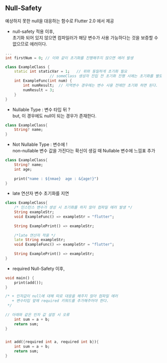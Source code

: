 ## Null-Safety   
예상하지 못한 null을 대응하는 함수로 Flutter 2.0 에서 제공   

+ null-safety 적용 이후,   
초기화 되어 있지 않으면 컴파일러가 해당 변수가 사용 가능하다는 것을 보증할 수 없으므로 에러이다.   

```dart
...
int firstNum = 0; // 이와 같이 초기화를 진행해주지 않으면 에러 발생

class ExampleClass {
	static int staticVar = 1;	// 위와 동일하게 초기화 필요 
					// someClass 생성자 진입 전 초기화 진행 시에는 초기화를 별도로 진행하지 않아도 됨.
	int ExampleFunc(int num) {
		int numResult;	// 지역변수 경우에는 변수 사용 전에만 초기화 하면 된다.
		numResult = 3; 
	}
}

```

+ Nullable Type : 변수 타입 뒤 ?   
but, 이 경우에도 null이 되는 경우가 존재한다.   

```dart 
class ExampleClass{
	String? name;
}

```
+ Not Nullable Type : 변수에 !   
non-nullable 변수 값을 가진다는 확신이 생길 때 Nullable 변수에 느낌표 추가 

```dart 
class ExampleClass{
	String? name;
	int age;
	
	print("name : ${nmae}  age : &{age!}")
}

```

+ late 연산자
변수 초기화를 지연   

```dart
class ExampleClass{
	/* 인스턴스 변수가 생성 시 초기화를 하지 않아 컴파일 에러 발생 */
	String exampleStr;
	void ExampleFunc() => exampleStr = "flutter";
	
	String ExamplePrint() => exampleStr;
	
	/*late 연산자 적용 */
	late String exampleStr;
	void ExampleFunc() => exampleStr = "flutter";
	
	String ExamplePrint() => exampleStr;
}
```
   
 + required
Null-Safety 이후,
```dart
void main() {
	print(add());
}

/* + 인자값이 null에 대해 따로 대응을 해주지 않아 컴파일 에러
   + 변수타입 앞에 required 키워드를 추가해주어야 한다.	
 */
 
// 아래와 같은 인자 값 설정 시 오류 
	int sum = a + b;
	return sum;
}


int add({required int a, required int b}){
	int sum = a + b;
	return sum;
}
```


 
